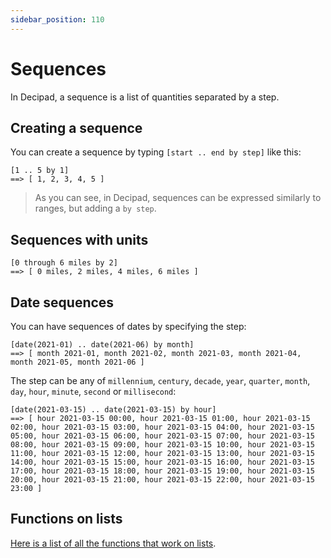 ```yaml
---
sidebar_position: 110
---
```


# Sequences

In Decipad, a sequence is a list of quantities separated by a step.

## Creating a sequence

You can create a sequence by typing `[start .. end by step]` like this:

```deci live
[1 .. 5 by 1]
==> [ 1, 2, 3, 4, 5 ]
```

> As you can see, in Decipad, sequences can be expressed similarly to ranges, but adding a `by step`.

## Sequences with units

```deci live
[0 through 6 miles by 2]
==> [ 0 miles, 2 miles, 4 miles, 6 miles ]
```

## Date sequences

You can have sequences of dates by specifying the step:

```deci live
[date(2021-01) .. date(2021-06) by month]
==> [ month 2021-01, month 2021-02, month 2021-03, month 2021-04, month 2021-05, month 2021-06 ]
```

The step can be any of `millennium`, `century`, `decade`, `year`, `quarter`, `month`, `day`, `hour`, `minute`, `second` or `millisecond`:

```deci live
[date(2021-03-15) .. date(2021-03-15) by hour]
==> [ hour 2021-03-15 00:00, hour 2021-03-15 01:00, hour 2021-03-15 02:00, hour 2021-03-15 03:00, hour 2021-03-15 04:00, hour 2021-03-15 05:00, hour 2021-03-15 06:00, hour 2021-03-15 07:00, hour 2021-03-15 08:00, hour 2021-03-15 09:00, hour 2021-03-15 10:00, hour 2021-03-15 11:00, hour 2021-03-15 12:00, hour 2021-03-15 13:00, hour 2021-03-15 14:00, hour 2021-03-15 15:00, hour 2021-03-15 16:00, hour 2021-03-15 17:00, hour 2021-03-15 18:00, hour 2021-03-15 19:00, hour 2021-03-15 20:00, hour 2021-03-15 21:00, hour 2021-03-15 22:00, hour 2021-03-15 23:00 ]
```

## Functions on lists

[Here is a list of all the functions that work on lists](/docs/built-in-functions/functions-for-lists).
